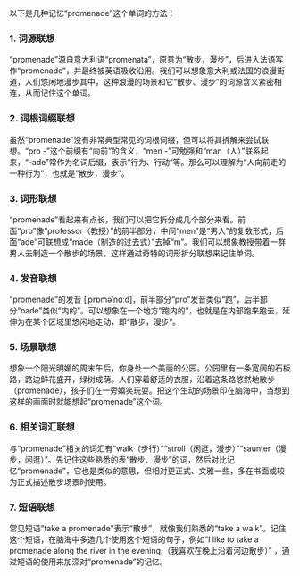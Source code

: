 以下是几种记忆“promenade”这个单词的方法：

### 1. 词源联想
“promenade”源自意大利语“promenata”，原意为“散步，漫步”，后进入法语写作“promenade”，并最终被英语吸收沿用。我们可以想象意大利或法国的浪漫街道，人们悠闲地漫步其中，这种浪漫的场景和它“散步、漫步”的词源含义紧密相连，从而记住这个单词。

### 2. 词根词缀联想
虽然“promenade”没有非常典型常见的词根词缀，但可以将其拆解来尝试联想。“pro -”这个前缀有“向前”的含义，“men -”可勉强和“man（人）”联系起来，“-ade”常作为名词后缀，表示“行为、行动”等。那么可以理解为“人向前走的一种行为”，也就是“散步，漫步”。

### 3. 词形联想
“promenade”看起来有点长，我们可以把它拆分成几个部分来看。前面“pro”像“professor（教授）”的前半部分，中间“men”是“男人”的复数形式，后面“ade”可联想成“made（制造的过去式）”去掉“m”。我们可以想象教授带着一群男人去制造一个散步的场景，这样通过奇特的词形拆分联想来记住单词。

### 4. 发音联想
“promenade”的发音 [ˌprɒməˈnɑːd]，前半部分“pro”发音类似“跑”，后半部分“nade”类似“内的”。可以想象在一个地方“跑内的”，也就是在内部跑来跑去，延伸为在某个区域里悠闲地走动，即“散步，漫步”。

### 5. 场景联想
想象一个阳光明媚的周末午后，你身处一个美丽的公园。公园里有一条宽阔的石板路，路边鲜花盛开，绿树成荫。人们穿着舒适的衣服，沿着这条路悠然地散步（promenade），孩子们在一旁嬉笑玩耍。把这个生动的场景印在脑海中，当想到这样的画面时就能想起“promenade”这个词。

### 6. 相关词汇联想
与“promenade”相关的词汇有“walk（步行）”“stroll（闲逛，漫步）”“saunter（漫步，闲逛）”。先记住这些熟悉的表“散步、漫步”的词，然后对比记忆“promenade”，它也是类似的意思，但相对更正式、文雅一些，多在书面或较为正式描述散步场景时使用。

### 7. 短语联想
常见短语“take a promenade”表示“散步”，就像我们熟悉的“take a walk”。记住这个短语，在脑海中多造几个使用这个短语的句子，例如“I like to take a promenade along the river in the evening.（我喜欢在晚上沿着河边散步）” ，通过短语的使用来加深对“promenade”的记忆。 
